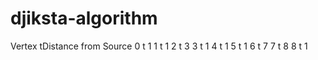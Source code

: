 # djiksta-algorithm
Vertex tDistance from Source
0 t 1
1 t 1
2 t 3
3 t 1
4 t 1
5 t 1
6 t 7
7 t 8
8 t 1
